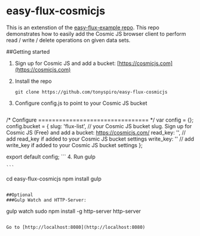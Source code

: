 # easy-flux-cosmicjs
This is an extenstion of the [easy-flux-example repo](https://github.com/tonyspiro/easy-flux-example).  This repo demonstrates how to easily add the Cosmic JS browser client to perform read / write / delete operations on given data sets.

##Getting started
1. Sign up for Cosmic JS and add a bucket: [https://cosmicjs.com](https://cosmicjs.com)
2. Install the repo 

    ```git clone https://github.com/tonyspiro/easy-flux-cosmicjs ```

3. Configure config.js to point to your Cosmic JS bucket
    ```
/* Configure
================================ */
var config = {};
config.bucket = {
  slug: 'flux-list', // your Cosmic JS bucket slug.  Sign up for Cosmic JS (Free) and add a bucket: https://cosmicjs.com/
  read_key: '', // add read_key if added to your Cosmic JS bucket settings
  write_key: '' // add write_key if added to your Cosmic JS bucket settings
};

export default config;
    ```
4. Run gulp

    ```
cd easy-flux-cosmicjs
npm install
gulp
```

##Optional
###Gulp Watch and HTTP-Server:
```
gulp watch
sudo npm install -g http-server
http-server
```

Go to [http://localhost:8080](http://localhost:8080)
